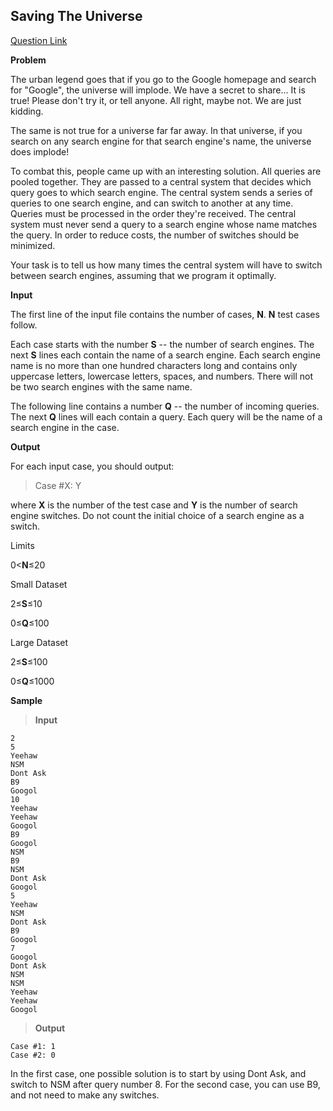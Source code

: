## Saving The Universe

[Question Link](https://code.google.com/codejam/contest/32013/dashboard)

__Problem__

The urban legend goes that if you go to the Google homepage and search for "Google", the universe will implode. We have a secret to share... It is true! Please don't try it, or tell anyone. All right, maybe not. We are just kidding.

The same is not true for a universe far far away. In that universe, if you search on any search engine for that search engine's name, the universe does implode!

To combat this, people came up with an interesting solution. All queries are pooled together. They are passed to a central system that decides which query goes to which search engine. The central system sends a series of queries to one search engine, and can switch to another at any time. Queries must be processed in the order they're received. The central system must never send a query to a search engine whose name matches the query. In order to reduce costs, the number of switches should be minimized.

Your task is to tell us how many times the central system will have to switch between search engines, assuming that we program it optimally.

__Input__

The first line of the input file contains the number of cases, __N__. __N__ test cases follow.

Each case starts with the number __S__ -- the number of search engines. The next __S__ lines each contain the name of a search engine. Each search engine name is no more than one hundred characters long and contains only uppercase letters, lowercase letters, spaces, and numbers. There will not be two search engines with the same name.

The following line contains a number __Q__ -- the number of incoming queries. The next __Q__ lines will each contain a query. Each query will be the name of a search engine in the case.

__Output__

For each input case, you should output:

> Case #X: Y

where __X__ is the number of the test case and __Y__ is the number of search engine switches. Do not count the initial choice of a search engine as a switch.






Limits

0<__N__≤20

Small Dataset

2≤__S__≤10

0≤__Q__≤100

Large Dataset
  
2≤__S__≤100

0≤__Q__≤1000

__Sample__

>__Input__

    2
    5
    Yeehaw
    NSM
    Dont Ask
    B9
    Googol
    10
    Yeehaw
    Yeehaw
    Googol
    B9
    Googol
    NSM
    B9
    NSM
    Dont Ask
    Googol
    5
    Yeehaw
    NSM
    Dont Ask
    B9
    Googol
    7
    Googol
    Dont Ask
    NSM
    NSM
    Yeehaw
    Yeehaw
    Googol
>__Output__

    Case #1: 1
    Case #2: 0

In the first case, one possible solution is to start by using Dont Ask, and switch to NSM after query number 8.
For the second case, you can use B9, and not need to make any switches.